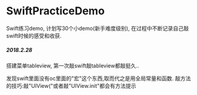# SwiftPracticeDemo
Swift练习demo, 计划写30个小demo(新手难度级别), 
在过程中不断记录自己敲swift时候的感受和收获.

##### 2018.2.28

搭建菜单tableview, 第一次敲swift敲tableview都敲挺久..

发现swift里面没有oc里面的"宏"这个东西,取而代之是用全局常量和函数.
敲方法的技巧:敲"UIView("或者敲"UIView.init"都会有方法提示

